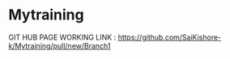 # Mytraining
GIT HUB PAGE WORKING LINK :
 https://github.com/SaiKishore-k/Mytraining/pull/new/Branch1
 
